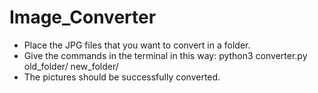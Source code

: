 # Image_Converter

* Place the JPG files that you want to convert in a folder.
* Give the commands in the terminal in this way: python3 converter.py old_folder/ new_folder/
* The pictures should be successfully converted.
